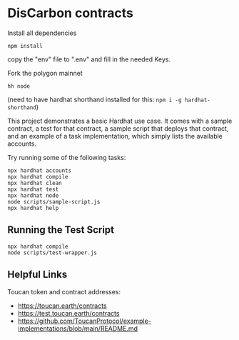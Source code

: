 # DisCarbon contracts

Install all dependencies

```npm install```

copy the "env" file to ".env" and fill in the needed Keys.

Fork the polygon mainnet

```hh node```

(need to have hardhat shorthand installed for this: ```npm i -g hardhat-shorthand```)



This project demonstrates a basic Hardhat use case. It comes with a sample contract, a test for that contract, a sample script that deploys that contract, and an example of a task implementation, which simply lists the available accounts.

Try running some of the following tasks:

```shell
npx hardhat accounts
npx hardhat compile
npx hardhat clean
npx hardhat test
npx hardhat node
node scripts/sample-script.js
npx hardhat help
```

## Running the Test Script

```
npx hardhat compile
node scripts/test-wrapper.js
```

## Helpful Links

Toucan token and contract addresses:
- https://toucan.earth/contracts
- https://test.toucan.earth/contracts
- https://github.com/ToucanProtocol/example-implementations/blob/main/README.md